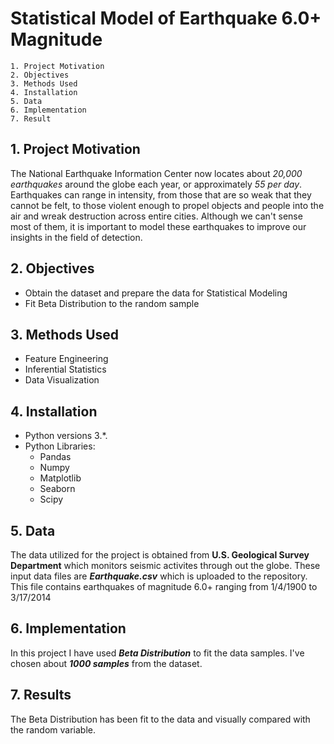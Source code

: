
# Statistical Model of Earthquake 6.0+ Magnitude

    1. Project Motivation
    2. Objectives
    3. Methods Used
    4. Installation
    5. Data
    6. Implementation
    7. Result
## 1. Project Motivation
 The National Earthquake Information Center now locates about *20,000 earthquakes* around the globe each year, or approximately *55 per day*.
 Earthquakes can range in intensity, from those that are so weak that they cannot be felt, to those violent enough to propel objects and people into the air and wreak destruction across entire cities.
 Although we can't sense most of them, it is important to model these earthquakes to improve our insights in the field of detection. 
## 2. Objectives
*   Obtain the dataset and prepare the data for Statistical Modeling
*   Fit Beta Distribution to the random sample 
## 3. Methods Used
* Feature Engineering
* Inferential Statistics
* Data Visualization
## 4. Installation
* Python versions 3.*.
* Python Libraries:
    * Pandas
    * Numpy
    * Matplotlib
    * Seaborn
    * Scipy
## 5. Data
The data utilized for the project is obtained from **U.S. Geological Survey Department** which monitors seismic activites through out the globe. These input data files are ***Earthquake.csv*** which is uploaded to the repository. This file contains earthquakes of magnitude 6.0+ ranging from 1/4/1900 to 3/17/2014
## 6. Implementation
In this project I have used ***Beta Distribution*** to fit the data samples. I've chosen about ***1000 samples*** from the dataset.
## 7. Results
The Beta Distribution has been fit to the data and  visually compared with the random variable.
